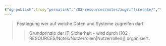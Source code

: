 ```yaml
---
{"dg-publish":true,"permalink":"/02-resources/notes/zugriffsrechte/","tags":["it-sicherheit/berechtigung"],"noteIcon":"","updated":"2025-08-26T16:35:24.719+02:00"}
---
```


>Festlegung wer auf welche Daten und Systeme zugreifen darf.
>>Grundprinzip der IT-Sicherheit - wird durch [[02 - RESOURCES/Notes/Nutzerrollen\|Nutzerrollen]] organisiert.